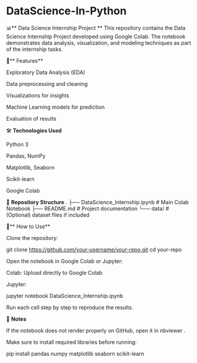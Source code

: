 # DataScience-In-Python
📊** Data Science Internship Project
**
This repository contains the Data Science Internship Project developed using Google Colab. The notebook demonstrates data analysis, visualization, and modeling techniques as part of the internship tasks.


🚀** Features**

Exploratory Data Analysis (EDA)

Data preprocessing and cleaning

Visualizations for insights

Machine Learning models for prediction

Evaluation of results


🛠️ **Technologies Used**

Python 3

Pandas, NumPy

Matplotlib, Seaborn

Scikit-learn

Google Colab


📂 **Repository Structure**
.
├── DataScience_Internship.ipynb   # Main Colab Notebook
├── README.md                      # Project documentation
└── data/                          # (Optional) dataset files if included


📖** How to Use**

Clone the repository:

git clone https://github.com/your-username/your-repo.git
cd your-repo

Open the notebook in Google Colab or Jupyter:

Colab: Upload directly to Google Colab

Jupyter:

jupyter notebook DataScience_Internship.ipynb

Run each cell step by step to reproduce the results.


📌 **Notes**

If the notebook does not render properly on GitHub, open it in nbviewer
.

Make sure to install required libraries before running:

pip install pandas numpy matplotlib seaborn scikit-learn

